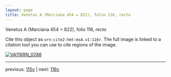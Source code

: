 ```yaml
---
layout: page
title: Venetus A (Marciana 454 = 822), folio 116, recto
---
```


Venetus A (Marciana 454 = 822), folio 116, recto

Cite this object as `urn:cite2:hmt:msA.v1:116r`.  The full image is linked to a citation tool you can use to cite regions of the image.

[![VA116RN_0288](http://www.homermultitext.org/iipsrv?IIIF=/project/homer/pyramidal/deepzoom/hmt/vaimg/2017a/VA116RN_0288.tif/full/800,/0/default.jpg)](http://www.homermultitext.org/ict2/?urn=urn:cite2:hmt:vaimg.2017a:VA116RN_0288) 

---

previous:  [115v](../115v/) | next: [116v](../116v/)